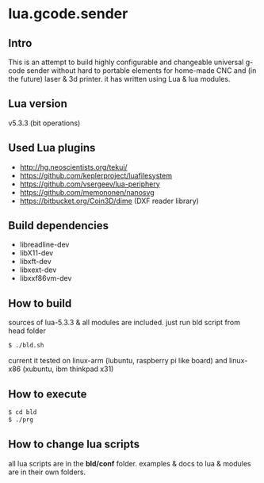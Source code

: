 # lua.gcode.sender

Intro
-----
This is an attempt to build highly configurable and changeable universal g-code sender without hard to portable elements for home-made CNC and (in the future) laser & 3d printer. 
it has written using Lua & lua modules.

Lua version
------
v5.3.3 (bit operations)

Used Lua plugins
-------
- http://hg.neoscientists.org/tekui/
- https://github.com/keplerproject/luafilesystem
- https://github.com/vsergeev/lua-periphery
- https://github.com/memononen/nanosvg
- https://bitbucket.org/Coin3D/dime (DXF reader library)

Build dependencies
-------
* libreadline-dev
* libX11-dev
* libxft-dev
* libxext-dev
* libxxf86vm-dev


How to build
-------
sources of lua-5.3.3 & all modules are included. just run bld script from head folder
```sh
$ ./bld.sh 
```
current it tested on linux-arm (lubuntu, raspberry pi like board) and linux-x86 (xubuntu, ibm thinkpad x31)

How to execute
-------
```sh
$ cd bld
$ ./prg
```

How to change lua scripts
--------
all lua scripts are in the **bld/conf** folder. examples & docs to lua & modules are in their own folders.

